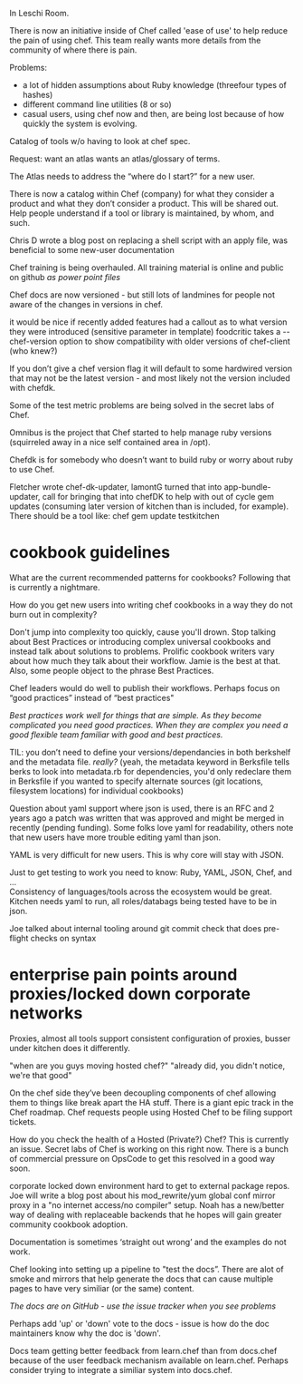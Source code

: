 In Leschi Room.

There is now an initiative inside of Chef called 'ease of use' to help reduce the pain of using chef.  This team really wants more details from the community of where there is pain.

Problems:

* a lot of hidden assumptions about Ruby knowledge (threefour types of hashes)
 * different command line utilities (8 or so) 
* casual users, using chef now and then, are being lost because of how quickly the system is evolving.

Catalog of tools w/o having to look at chef spec.

Request: want an atlas
    wants an atlas/glossary of terms.

The Atlas needs to address the “where do I start?” for a new user.

There is now a catalog within Chef (company) for what they consider a product and what they don’t consider a product.  This will be shared out.  Help people understand if a tool or library is maintained, by whom, and such. 

Chris D wrote a blog post on replacing a shell script with an apply file, was beneficial to some new-user documentation

Chef training is being overhauled. All training material is online and public on github _as power point files_

Chef docs are now versioned - but still lots of landmines for people not aware of the changes in versions in chef.

it would be nice if recently added features had a callout as to what version they were introduced (sensitive parameter in template)
foodcritic takes a --chef-version option to show compatibility with older versions of chef-client (who knew?)

If you don’t give a chef version flag it will default to some hardwired version that may not be the latest version - and most likely not the version included with chefdk.

Some of the test metric problems are being solved in the secret labs of Chef.  

Omnibus is the project that Chef started to help manage ruby versions (squirreled away in a nice self contained area in /opt).

Chefdk is for somebody who doesn’t want to build ruby or worry about ruby to use Chef.

Fletcher wrote chef-dk-updater, lamontG turned that into app-bundle-updater, call for bringing that into chefDK to help with out of cycle gem updates (consuming later version of kitchen than is included, for example). There should be a tool like:
    chef gem update testkitchen 

# cookbook guidelines

What are the current recommended patterns for cookbooks?  Following that is currently a nightmare.

How do you get new users into writing chef cookbooks in a way they do not burn out in complexity?
 
Don't jump into complexity too quickly, cause you'll drown. Stop talking about Best Practices or introducing complex universal cookbooks and instead talk about solutions to problems.
Prolific cookbook writers vary about how much they talk about their workflow. Jamie is the best at that.  Also, some people object to the phrase Best Practices.


Chef leaders would do well to publish their workflows. 
Perhaps focus on “good practices” instead of “best practices"

_Best practices work well for things that are simple.  As they become complicated you need good practices.  When they are complex you need a good flexible team familiar with good and best practices._

TIL:  you don’t need to define your versions/dependancies in both berkshelf and the metadata file. *really?*  (yeah, the metadata keyword in Berksfile tells berks to look into metadata.rb for dependencies, you'd only redeclare them in Berksfile if you wanted to specify alternate sources (git locations, filesystem locations) for individual cookbooks)

Question about yaml support where json is used,  there is an RFC and 2 years ago a patch was written that was approved and might be merged in recently (pending funding). Some folks love yaml for readability, others note that new users have more trouble editing yaml than json.

YAML is very difficult for new users. This is why core will stay with JSON.

Just to get testing to work you need to know: Ruby, YAML, JSON, Chef, and …  
Consistency of languages/tools across the ecosystem would be great. Kitchen needs  yaml to run, all roles/databags being tested have to be in json.

Joe talked about internal tooling around git commit check that does pre-flight checks on syntax

# enterprise pain points around proxies/locked down corporate networks
Proxies, almost all tools support consistent configuration of proxies, busser under kitchen does it differently. 


"when are you guys moving hosted chef?" "already did, you didn't notice, we're that good"

On the chef side they’ve been decoupling components of chef allowing them to things like break apart the HA stuff.  There is a giant epic track in the Chef roadmap.  Chef requests people using Hosted Chef to be filing support tickets.

How do you check the health of a Hosted (Private?) Chef?  This is currently an issue.   Secret labs of Chef is working on this right now.  There is a bunch of commercial pressure on OpsCode to get this resolved in a good way soon.

corporate locked down environment hard to get to external package repos. Joe will write a blog post about his mod_rewrite/yum global conf mirror proxy in a "no internet access/no compiler" setup.
Noah has a new/better way of dealing with replaceable backends that he hopes will gain greater community cookbook adoption.

Documentation is sometimes ‘straight out wrong’ and the examples do not work.  

Chef looking into setting up a pipeline to "test the docs”.  There are alot of smoke and mirrors that help generate the docs that can cause multiple pages to have very similiar (or the same) content.

*The docs are on GitHub -  use the issue tracker when you see problems* 

Perhaps add 'up' or 'down' vote to the docs - issue is how do the doc maintainers know why the doc is 'down'.

Docs team getting better feedback from learn.chef than from docs.chef because of the user feedback mechanism available on learn.chef.  Perhaps consider trying to integrate a similiar system into docs.chef.
